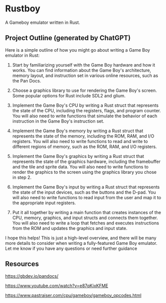 # Rustboy

A Gameboy emulator written in Rust.

## Project Outline (generated by ChatGPT)

Here is a simple outline of how you might go about writing a Game Boy emulator in Rust:

1. Start by familiarizing yourself with the Game Boy hardware and how it works. You can find information about the Game Boy's architecture, memory layout, and instruction set in various online resources, such as the Pan Docs.

2. Choose a graphics library to use for rendering the Game Boy's screen. Some popular options for Rust include SDL2 and glium.

3. Implement the Game Boy's CPU by writing a Rust struct that represents the state of the CPU, including the registers, flags, and program counter. You will also need to write functions that simulate the behavior of each instruction in the Game Boy's instruction set.

4. Implement the Game Boy's memory by writing a Rust struct that represents the state of the memory, including the ROM, RAM, and I/O registers. You will also need to write functions to read and write to different regions of memory, such as the ROM, RAM, and I/O registers.

5. Implement the Game Boy's graphics by writing a Rust struct that represents the state of the graphics hardware, including the framebuffer and the tile and sprite data. You will also need to write functions to render the graphics to the screen using the graphics library you chose in step 2.

6. Implement the Game Boy's input by writing a Rust struct that represents the state of the input devices, such as the buttons and the D-pad. You will also need to write functions to read input from the user and map it to the appropriate input registers.

7. Put it all together by writing a main function that creates instances of the CPU, memory, graphics, and input structs and connects them together. You will also need to write a loop that fetches and executes instructions from the ROM and updates the graphics and input state.

I hope this helps! This is just a high-level overview, and there will be many more details to consider when writing a fully-featured Game Boy emulator. Let me know if you have any questions or need further guidance

## Resources

https://gbdev.io/pandocs/

https://www.youtube.com/watch?v=e87qKixKFME

https://www.pastraiser.com/cpu/gameboy/gameboy_opcodes.html
